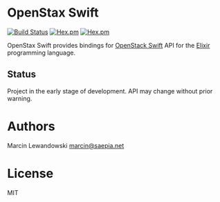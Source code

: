 # OpenStax Swift
[![Build Status](https://travis-ci.org/mspanc/openstax_swift.svg?branch=master)](https://travis-ci.org/mspanc/openstax_swift)
[![Hex.pm](https://img.shields.io/hexpm/v/openstax_swift.svg)](https://hex.pm/packages/openstax_swift)
[![Hex.pm](https://img.shields.io/hexpm/dt/openstax_swift.svg)](https://hex.pm/packages/openstax_swift)

OpenStax Swift provides bindings for [OpenStack Swift](http://docs.openstack.org/developer/swift/api/object_api_v1_overview.html)
API for the [Elixir](http://elixir-lang.org) programming language.


## Status

Project in the early stage of development. API may change without prior warning.


# Authors

Marcin Lewandowski <marcin@saepia.net>

# License

MIT
